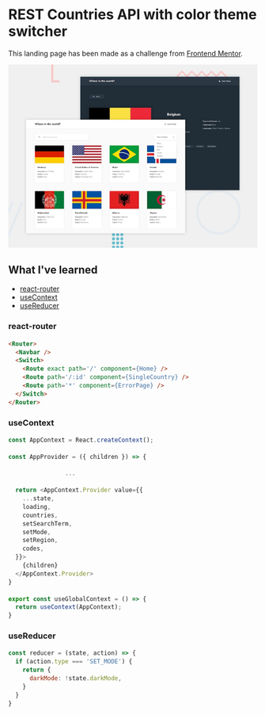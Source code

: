 # REST Countries API with color theme switcher

This landing page has been made as a challenge from [Frontend Mentor](https://www.frontendmentor.io/challenges/rest-countries-api-with-color-theme-switcher-5cacc469fec04111f7b848ca).

![](./preview.jpg)

## What I've learned

* [react-router](https://reactrouter.com/)
* [useContext](https://reactjs.org/docs/hooks-reference.html#usecontext)
* [useReducer](https://reactjs.org/docs/hooks-reference.html#usereducer)

### react-router

```html
<Router>
  <Navbar />
  <Switch>
    <Route exact path='/' component={Home} />
    <Route path='/:id' component={SingleCountry} />
    <Route path='*' component={ErrorPage} />
  </Switch>
</Router>
```

### useContext

```js
const AppContext = React.createContext();

const AppProvider = ({ children }) => {

                ...

  return <AppContext.Provider value={{
    ...state,
    loading,
    countries,
    setSearchTerm,
    setMode,
    setRegion,
    codes,
  }}>
    {children}
  </AppContext.Provider>
}

export const useGlobalContext = () => {
  return useContext(AppContext);
}
```

### useReducer

```js
const reducer = (state, action) => {
  if (action.type === 'SET_MODE') {
    return {
      darkMode: !state.darkMode,
    }
  }
}
```